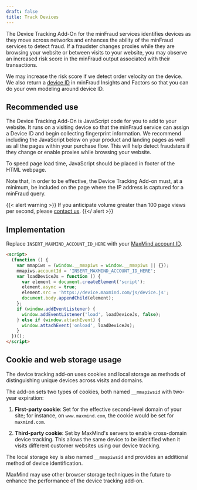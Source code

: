 ```yaml
---
draft: false
title: Track Devices
---
```


The Device Tracking Add-On for the minFraud services identifies devices as they
move across networks and enhances the ability of the minFraud services to detect
fraud. If a fraudster changes proxies while they are browsing your website or
between visits to your website, you may observe an increased risk score in the
minFraud output associated with their transactions.

We may increase the risk score if we detect order velocity on the device. We
also return a
[device ID](/minfraud/api-documentation/responses#schema--response--device__id)
in minFraud Insights and Factors so that you can do your own modeling around
device ID.

## Recommended use

The Device Tracking Add-On is JavaScript code for you to add to your website. It
runs on a visiting device so that the minFraud service can assign a Device ID
and begin collecting fingerprint information. We recommend including the
JavaScript below on your product and landing pages as well as all the pages
within your purchase flow. This will help detect fraudsters if they change or
enable proxies while browsing your website.

To speed page load time, JavaScript should be placed in footer of the HTML
webpage.

Note that, in order to be effective, the Device Tracking Add-on must, at a
minimum, be included on the page where the IP address is captured for a minFraud
query.

{{< alert warning >}} If you anticipate volume greater than 100 page views per
second, please [contact us](https://support.maxmind.com).
{{</ alert >}}

## Implementation

Replace `INSERT_MAXMIND_ACCOUNT_ID_HERE` with your
[MaxMind account ID](https://support.maxmind.com/hc/en-us/articles/4412951066779-Find-my-Account-ID).

```html
<script>
  (function () {
    var mmapiws = (window.__mmapiws = window.__mmapiws || {});
    mmapiws.accountId = 'INSERT_MAXMIND_ACCOUNT_ID_HERE';
    var loadDeviceJs = function () {
      var element = document.createElement('script');
      element.async = true;
      element.src = 'https://device.maxmind.com/js/device.js';
      document.body.appendChild(element);
    };
    if (window.addEventListener) {
      window.addEventListener('load', loadDeviceJs, false);
    } else if (window.attachEvent) {
      window.attachEvent('onload', loadDeviceJs);
    }
  })();
</script>
```

## Cookie and web storage usage

The device tracking add-on uses cookies and local storage as methods of
distinguishing unique devices across visits and domains.

The add-on sets two types of cookies, both named `__mmapiwsid` with two-year
expiration:

1. **First-party cookie**: Set for the effective second-level domain of your
   site; for instance, on `www.maxmind.com`, the cookie would be set for
   `maxmind.com`.

2. **Third-party cookie**: Set by MaxMind's servers to enable cross-domain
   device tracking. This allows the same device to be identified when it visits
   different customer websites using our device tracking.

The local storage key is also named `__mmapiwsid` and provides an additional
method of device identification.

MaxMind may use other browser storage techniques in the future to enhance the
performance of the device tracking add-on.
